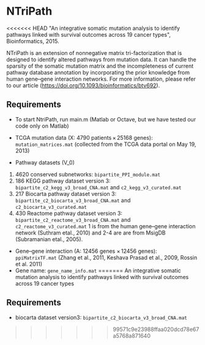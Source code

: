 # NTriPath
<<<<<<< HEAD
"An integrative somatic mutation analysis to identify pathways linked with survival outcomes across 19 cancer types", Bioinformatics, 2015. 

NTriPath is an extension of nonnegative matrix tri-factorization that is designed to identify altered pathways from mutation data. 
It can handle the sparsity of the somatic mutation matrix and the incompleteness of current pathway database annotation 
by incorporating the prior knowledge from human gene–gene interaction networks. For more information, please refer to our article  (https://doi.org/10.1093/bioinformatics/btv692).
 
## Requirements
- To start NtriPath, run main.m (Matlab or Octave, but we have tested our code only on Matlab) 

- TCGA mutation data (X: 4790 patients × 25168 genes): ```mutation_matrices.mat``` (collected from the TCGA data portal on May 19, 2013)
- Pathway datasets (V_0)
 1.  4620 conserved subnetworks: ```bipartite_PPI_module.mat``` 
 2. 186 KEGG pathway dataset version 3: ```bipartite_c2_kegg_v3_broad_CNA.mat``` and ```c2_kegg_v3_curated.mat```
 3.  217 Biocarta pathway dataset version 3:  ```bipartite_c2_biocarta_v3_broad_CNA.mat``` and ```c2_biocarta_v3_curated.mat```
 4. 430 Reactome pathway dataset version 3: ```bipartite_c2_reactome_v3_broad_CNA.mat``` and ```c2_reactome_v3_curated.mat```
 1 is from the human gene–gene interaction network (Suthram etal., 2010) and 2-4 are are from MsigDB (Subramanian etal., 2005). 
- Gene–gene interaction (A: 12456 genes × 12456 genes): ```ppiMatrixTF.mat``` (Zhang et al., 2011, Keshava Prasad et al., 2009,  Rossin et al. 2011)
- Gene name: ```gene_name_info.mat```
=======
An integrative somatic mutation analysis to identify pathways linked with survival outcomes across 19 cancer types
 
## Requirements
- biocarta dataset version3:  ```bipartite_c2_biocarta_v3_broad_CNA.mat```
>>>>>>> 99571c9e23988ffaa020dcd78e67a5768a871640
